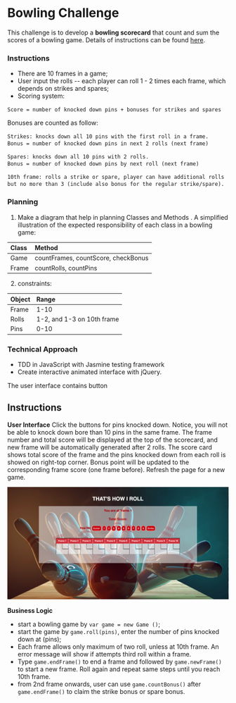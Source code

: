 
Bowling Challenge
=================

This challenge is to develop a <strong>bowling scorecard</strong> that count and sum the scores of a bowling game. Details of instructions can be found [here](https://github.com/makersacademy/bowling-challenge).

### Instructions
- There are 10 frames in a game;
- User input the rolls -- each player can roll 1 - 2 times each frame, which depends on strikes and spares;
- Scoring system:
```
Score = number of knocked down pins + bonuses for strikes and spares
```
Bonuses are counted as follow:
```
Strikes: knocks down all 10 pins with the first roll in a frame.
Bonus = number of knocked down pins in next 2 rolls (next frame)  
```
```
Spares: knocks down all 10 pins with 2 rolls.
Bonus = number of knocked down pins by next roll (next frame)
```
```
10th frame: rolls a strike or spare, player can have additional rolls but no more than 3 (include also bonus for the regular strike/spare).
```

### Planning
1) Make a diagram that help in planning Classes and Methods .
A simplified illustration of the expected  responsibility of each class in a bowling game:

| Class | Method |
|:----|:----|
|Game| countFrames, countScore, checkBonus|
|Frame| countRolls, countPins|

2) constraints:

|Object| Range|
|:----|:----|
|Frame| 1-10|
|Rolls| 1-2, and 1-3 on 10th frame|
|Pins| 0-10|


### Technical Approach
- TDD in JavaScript with Jasmine testing framework
- Create interactive animated interface with jQuery.

The user interface contains button

## Instructions

<b> User Interface</b>
Click the buttons for pins knocked down. Notice, you will not be able to knock down bore than 10 pins in the same frame. The frame number and total score will be displayed at the top of the scorecard, and new frame will be automatically generated after 2 rolls. The score card shows total score of the frame and the pins knocked down from each roll is showed on right-top corner. Bonus point will be updated to the corresponding frame score (one frame before). Refresh the page for a new game.

![User Interface](./images/Screenshot_UI.png)


<b> Business Logic</b>
- start a bowling game by `var game = new Game ()`;
- start the game by `game.roll(pins)`, enter the number of pins knocked down at (pins);
- Each frame allows only maximum of two roll, unless at 10th frame. An error message will show if attempts third roll within a frame.
- Type `game.endFrame()` to end a frame and followed by `game.newFrame()` to start a new frame. Roll again and repeat same steps until you reach 10th frame.
- from 2nd frame onwards, user can use `game.countBonus()` after `game.endFrame()` to claim the strike bonus or spare bonus.
